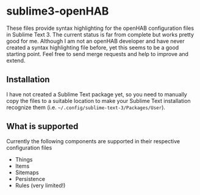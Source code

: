 sublime3-openHAB
================

These files provide syntax highlighting for the openHAB configuration files in Sublime Text 3. The current status is far from complete but works pretty good for me. Although I am not an openHAB developer and have never created a syntax highlighting file before, yet this seems to be a good starting point. Feel free to send merge requests and help to improve and extend.

## Installation

I have not created a Sublime Text package yet, so you need to manually copy the files to a suitable location to make your Sublime Text installation recognize them (i.e. `~/.config/sublime-text-3/Packages/User`).

## What is supported

Currently the following components are supported in their respective configuration files
- Things
- Items
- Sitemaps
- Persistence
- Rules (very limited!)